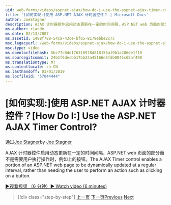 ```yaml
---
uid: web-forms/videos/aspnet-ajax/how-do-i-use-the-aspnet-ajax-timer-control
title: '[如何实现:]使用 ASP.NET AJAX 计时器控件？ | Microsoft Docs'
author: JoeStagner
description: AJAX 计时器控件启用动态更新在一定的时间间隔，ASP.NET web 页面的部分而不是需要用户执行...
ms.author: riande
ms.date: 02/13/2007
ms.assetid: 1488f788-54ca-43ce-bf65-8179ebbe2c7c
msc.legacyurl: /web-forms/videos/aspnet-ajax/how-do-i-use-the-aspnet-ajax-timer-control
msc.type: video
ms.openlocfilehash: 5bc77c8de1763109784818156a19b1a286ee1f10
ms.sourcegitcommit: 24b1f6decbb17bb22a45166e5fdb0845c65af498
ms.translationtype: MT
ms.contentlocale: zh-CN
ms.lasthandoff: 03/01/2019
ms.locfileid: "57044444"
---
```

<a name="how-do-i-use-the-aspnet-ajax-timer-control"></a><span data-ttu-id="bf25b-104">[如何实现:]使用 ASP.NET AJAX 计时器控件？</span><span class="sxs-lookup"><span data-stu-id="bf25b-104">[How Do I:] Use the ASP.NET AJAX Timer Control?</span></span>
====================
<span data-ttu-id="bf25b-105">通过[Joe Stagner](https://github.com/JoeStagner)</span><span class="sxs-lookup"><span data-stu-id="bf25b-105">by [Joe Stagner](https://github.com/JoeStagner)</span></span>

<span data-ttu-id="bf25b-106">AJAX 计时器控件启用动态更新在一定的时间间隔，ASP.NET web 页面的部分而不是需要用户执行操作时，例如上的按钮。</span><span class="sxs-lookup"><span data-stu-id="bf25b-106">The AJAX Timer control enables a portion of an ASP.NET web page to be dynamically updated at a regular interval, rather than needing the user to perform an action such as clicking on a button.</span></span>

[<span data-ttu-id="bf25b-107">&#9654;观看视频 （6 分钟）</span><span class="sxs-lookup"><span data-stu-id="bf25b-107">&#9654; Watch video (6 minutes)</span></span>](https://channel9.msdn.com/Blogs/ASP-NET-Site-Videos/how-do-i-use-the-aspnet-ajax-timer-control)

> [!div class="step-by-step"]
> <span data-ttu-id="bf25b-108">[上一页](how-do-i-use-the-aspnet-ajax-roundedcorners-extender.md)
> [下一页](how-do-i-implement-the-predictive-fetch-pattern-for-ajax.md)</span><span class="sxs-lookup"><span data-stu-id="bf25b-108">[Previous](how-do-i-use-the-aspnet-ajax-roundedcorners-extender.md)
[Next](how-do-i-implement-the-predictive-fetch-pattern-for-ajax.md)</span></span>
